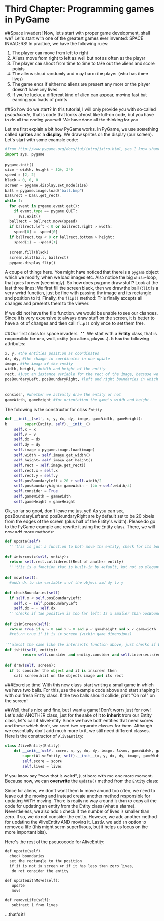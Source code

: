 # Third Chapter: Programming games in PyGame

##Space invaders!
Now, let's start with proper game development, shall we? Let's start with one of the greatest games ever invented: SPACE INVADERS!
In practice, we have the following rules:
1) The player can move from left to right
2) Aliens move from right to left as well but not as often as the player
3) The player can shoot from time to time to take out the aliens and score points
4) The aliens shoot randomly and may harm the player (who has three lives)
5) The game ends if either no aliens are present any more or the player doesn't have any lives
6) If you're lucky, a different kind of alien can appear, moving fast but earning you loads of points

##So how do we start?
In this tutorial, I will only provide you with so-called *pseudocode*, that is code that looks almost like full-on code, but you have to do all the coding yourself. We have done all the thinking for you.

Let me first explain a bit how PyGame works.
In PyGame, we use something called **sprites** and a **display**. We draw sprites on the display (our screen).
Let's start with some example code:
```python
#from http://www.pygame.org/docs/tut/intro/intro.html, yes I know shamelessly copied
import sys, pygame

pygame.init()
size = width, height = 320, 240
speed = [2, 2]
black = 0, 0, 0
screen = pygame.display.set_mode(size)
ball = pygame.image.load("ball.bmp")
ballrect = ball.get_rect()
while 1:
  for event in pygame.event.get():
    if event.type == pygame.QUIT:
      sys.exit()
  ballrect = ballrect.move(speed)
  if ballrect.left < 0 or ballrect.right > width:
    speed[0] = -speed[0]
  if ballrect.top < 0 or ballrect.bottom > height:
    speed[1] = -speed[1]

  screen.fill(black)
  screen.blit(ball, ballrect)
  pygame.display.flip()
```
A couple of things here. You might have noticed that there is a `pygame` object which we modify, when we load images etc. Also notice the big `while`-loop, that goes forever (seemingly). So how does pygame draw stuff? Look at the last three lines: We first fill the screen black, then we draw the ball (`blit` is a very weird function, just be fine with passing the image and its rectangle and position to it). Finally, the `flip()` method: This finally accepts all changes and presents them to the viewer.

If we did not have the flip function, we would be unable to see our changes. Since it is very expensive to always draw stuff on the screen, it is better to have a lot of changes and then call `flip()` only once to set them free.

##Our first class for space invaders
![The video game classic](img/space_invaders.png)
We start with a **Entity** class, that is responsible for one, well, entity (so aliens, player...).
It has the following attributes:
```python
x, y, #the entities position as coordinates
dx, dy, #the change in coordinates in one update
image, #the image of the entity
width, height, #width and height of the entity
rect, #just an instance variable for the rect of the image, because we need that quite often
posBoundaryLeft, posBoundaryRight, #left and right boundaries in which the entity is restricted to move in


consider, #whether we actually draw the entity or not
gameWidth, gameHeight #for orientation the game's width and height.
```
The following is the constructor for class `Entity`:
```python
def __init__(self, x, y, dx, dy, image, gameWidth, gameHeight):
b        super(Entity, self).__init__()
    self.x = x
    self.y = y
    self.dx = dx
    self.dy = dy
    self.image = pygame.image.load(image)
    self.width = self.image.get_width()
    self.height= self.image.get_height()
    self.rect = self.image.get_rect()
    self.rect.x = self.x
    self.rect.y = self.y
    self.posBoundaryLeft = 20 + self.width/2
    self.posBoundaryRight= gameWidth - (20 + self.width/2)
    self.consider = True
    self.gameWidth = gameWidth
    self.gameHeight = gameHeight
```
Ok, so far so good, don't leave me just yet! As you can see, posBoundaryLeft and posBoundaryRight are by default set to be 20 pixels from the edges of the screen (plus half of the Entity's width). Please do go to the PyGame example and rewrite it using the Entity class. There, we will now add more methods:
```python
def update(self):
  '''this is just a function to both move the entity, check for its boundaries and to set self.rect.center = (self.x, self.y), in other words to adjust the rect to the entity's position'''

def intersects(self, entity):
  return self.rect.colliderect(Rect of another entity)
  '''this is a function that is built-in by default, but not so elegantly. This checks if the rect of one entity collides with another'''

def move(self):
  #adds dx to the variable x of the object and dy to y

def checkBoundaries(self):
  if self.x < self.posBoundaryLeft:
    self.x = self.posBoundaryLeft
    self.dx = - self.dx
  '''checks if the position is too far left: Is x smaller than posBoundaryLeft? If so, set the position of the object to the boundary and revert the direction in x-dimension (dx), similarly for the right side!'''

def isInScreen(self):
  return True if y > 0 and x > 0 and y < gameheight and x < gamewidth
  #return true if it is in screen (within game dimensions)

'''almost the same like the intersects function above, just checks if both entities are considered or not'''
def isHit(self, entity):
        return self.consider and entity.consider and self.intersects(entity)

def draw(self, screen):
  if to consider the object and it is inscreen then
    call screen.blit on the objects image and its rect
```
###Exercise time!
With this new class, start writing a small game in which we have two balls. For this, use the example code above and start shaping it with our fresh Entity class. If the two balls should collide, print "Oh no!" on the screen!

##Well, that's nice and fine, but I want a game!
Don't worry just for now! Let's add ANOTHER class, just for the sake of it to **inherit** from our Entity class, let's call it AliveEntity. Since we have both entities that need scores and those which don't, we need two separate classes for them. Although we essentially don't add much more to it, we still need different classes. Here is the constructor of `AliveEntity`:
```python
class AliveEntity(Entity):
    def __init__(self, score, x, y, dx, dy, image, lives, gameWidth, gameHeight):
        super(AliveEntity, self).__init__(x, y, dx, dy, image, gameWidth, gameHeight)
        self.score = score
        self.lives = lives
```
If you know say "wow that is weird", just bare with me one more moment. Because now, we can **overwrite** the `update()` method from the `Entity` class:

Since for aliens, we don't want them to move around too often, we need to leave out the moving and instead create another method responsible for updating WITH moving. There is really no way around it than to copy all the code for updating an entity from the Entity class (what a shame).
Nevertheless, we also add a check if the number of lives is smaller than zero. If so, we do not consider the entity.
 However, we add another method for updating the AliveEntity AND moving it. Lastly, we add an option to remove a life (this might seem superfluous, but it helps us focus on the more important bits).

 Here's the rest of the pseudocode for AliveEntity:

 ```
 def update(self):
   check boundaries
   set the rectangle to the position
   if it is not in screen or if it has less than zero lives,
    do not consider the entity

def updateWithMove(self):
    update
    move

def removeLife(self):
    subtract 1 from lives
 ```
 ...that's it!
